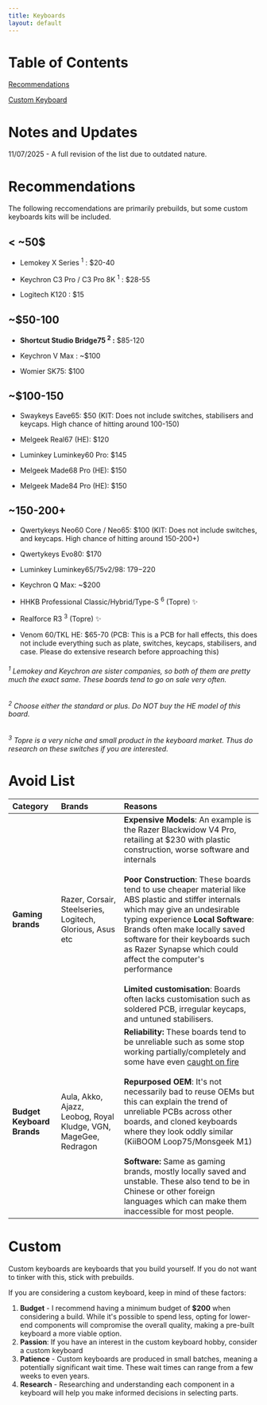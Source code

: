 ```yaml
---
title: Keyboards
layout: default
---
```


# Table of Contents
[Recommendations](#recommendations)

[Custom Keyboard](#custom)


# Notes and Updates
11/07/2025 - A full revision of the list due to outdated nature. 



# Recommendations

The following reccomendations are primarily prebuilds, but some custom keyboards kits will be included.

## < ~50$ 

- Lemokey X Series <sup>1</sup> : $20-40 

- Keychron C3 Pro / C3 Pro 8K <sup>1</sup> : $28-55 

- Logitech K120 : $15 

## ~$50-100

- **Shortcut Studio Bridge75 <sup>2</sup> :** $85-120 

- Keychron V Max : ~$100 

- Womier SK75: $100 


## ~$100-150

- Swaykeys Eave65: $50 (KIT: Does not include switches, stabilisers and keycaps. High chance of hitting around 100-150)

- Melgeek Real67 (HE): $120

- Luminkey Luminkey60 Pro: $145 
  
- Melgeek Made68 Pro (HE): $150
  
- Melgeek Made84 Pro (HE): $150

## ~150-200+

- Qwertykeys Neo60 Core / Neo65: $100 (KIT: Does not include switches, and keycaps. High chance of hitting around 150-200+)

- Qwertykeys Evo80: $170
  
- Luminkey Luminkey65/75v2/98: $179-$220 
  
- Keychron Q Max: ~$200
  
- HHKB Professional Classic/Hybrid/Type-S <sup>6</sup> (Topre) ✨
  
- Realforce R3 <sup>3</sup> (Topre) ✨

- Venom 60/TKL HE: $65-70 (PCB: This is a PCB for hall effects, this does not include everything such as plate, switches, keycaps, stabilisers, and case. Please do extensive research before approaching this)

###### <sup>1</sup> Lemokey and Keychron are sister companies, so both of them are pretty much the exact same. These boards tend to go on sale very often.
###### <sup>2</sup> Choose either the standard or plus. Do NOT buy the HE model of this board.
###### <sup>3</sup> Topre is a very niche and small product in the keyboard market. Thus do research on these switches if you are interested.


# Avoid List

| Category | Brands | Reasons |
|:--------|:---------|:-------|
| **Gaming brands**   | Razer, Corsair, Steelseries, Logitech, Glorious, Asus etc  |  **Expensive Models**: An example is the Razer Blackwidow V4 Pro, retailing at $230 with plastic construction, worse software and internals <br><br>  **Poor Construction**: These boards tend to use cheaper material like ABS plastic and stiffer internals which may give an undesirable typing experience   **Local Software**: Brands often make locally saved software for their keyboards such as Razer Synapse which could affect the computer's performance <br><br>  **Limited customisation**: Boards often lacks customisation such as soldered PCB, irregular keycaps, and untuned stabilisers.|
|**Budget Keyboard Brands** | Aula, Akko, Ajazz, Leobog, Royal Kludge, VGN, MageGee, Redragon | **Reliability:** These boards tend to be unreliable such as some stop working partially/completely and some have even [caught on fire](https://imgur.com/a/royal-kludge-is-good-brand-you-should-buy-keyboards-x7LTFwp)  <br><br> **Repurposed OEM**: It's not necessarily bad to reuse OEMs but this can explain the trend of unreliable PCBs across other boards, and cloned keyboards where they look oddly similar (KiiBOOM Loop75/Monsgeek M1)  <br><br> **Software:** Same as gaming brands, mostly locally saved and unstable. These also tend to be in Chinese or other foreign languages which can make them inaccessible for most people.|

# Custom

Custom keyboards are keyboards that you build yourself. If you do not want to tinker with this, stick with prebuilds.

If you are considering a custom keyboard, keep in mind of these factors:
1. **Budget** - I recommend having a minimum budget of **$200** when considering a build. While it's possible to spend less, opting for lower-end components will compromise the overall quality, making a pre-built keyboard a more viable option.
2. **Passion**: If you have an interest in the custom keyboard hobby, consider a custom keyboard
3. **Patience** - Custom keyboards are produced in small batches, meaning a potentially significant wait time. These wait times can range from a few weeks to even years.
4. **Research** - Researching and understanding each component in a keyboard will help you make informed decisions in selecting parts.


